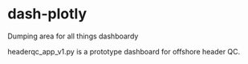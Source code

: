# dash-plotly
Dumping area for all things dashboardy 

headerqc_app_v1.py is a prototype dashboard for offshore header QC. 
